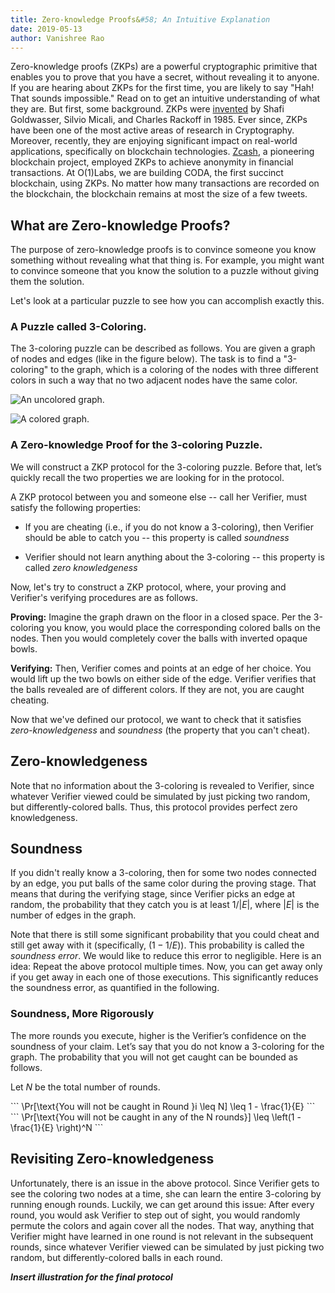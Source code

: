 ```yaml
---
title: Zero-knowledge Proofs&#58; An Intuitive Explanation
date: 2019-05-13
author: Vanishree Rao
---
```


Zero-knowledge proofs (ZKPs) are a powerful cryptographic primitive that enables you to prove that you have a secret, without revealing it to anyone.
 If you are hearing about ZKPs for the first time, you are likely to say "Hah! That sounds impossible." Read on to get an intuitive understanding of what they are. But first, some background. ZKPs were [invented](http://people.csail.mit.edu/silvio/Selected%20Scientific%20Papers/Proof%20Systems/The_Knowledge_Complexity_Of_Interactive_Proof_Systems.pdf) by Shafi Goldwasser, Silvio Micali, and Charles Rackoff in 1985. Ever since, ZKPs have been one of the most active areas of research in Cryptography. Moreover, recently, they are enjoying significant impact on real-world applications, specifically on blockchain technologies. [Zcash](https://z.cash/technology/), a pioneering blockchain project, employed ZKPs to achieve anonymity in financial transactions. At O(1)Labs, we are building CODA, the first succinct blockchain, using ZKPs. No matter how many transactions are recorded on the blockchain, the blockchain remains at most the size of a few tweets. 



## What are Zero-knowledge Proofs?

The purpose of zero-knowledge proofs is to convince someone you know something without revealing what that thing is. For example, you might want to convince someone that you know the solution to a puzzle without giving them the solution.

Let's look at a particular puzzle to see how you can accomplish exactly this.


### A Puzzle called 3-Coloring. 

The 3-coloring puzzle can be described as follows. You are given a graph of nodes and edges (like in the figure below). The task is to find a "3-coloring" to the graph, which is a coloring of the nodes with three different colors in such a way that no two adjacent nodes have the same color. 

![An uncolored graph.](/static/blog/zkp/uncolored-graph.png)

![A colored graph.](/static/blog/zkp/colored-graph.png)

### A Zero-knowledge Proof for the 3-coloring Puzzle. 

We will construct a ZKP protocol for the 3-coloring puzzle. Before that, let’s quickly recall the two properties we are looking for in the protocol. 

A ZKP protocol between you and someone else -- call her  Verifier, must satisfy the following properties: 

* If you are cheating (i.e., if you do not know a 3-coloring), then Verifier should be able to catch you -- this property is called  _soundness_

* Verifier should not learn anything about the 3-coloring -- this property is called  _zero knowledgeness_

Now, let's try to construct a ZKP protocol, where, your proving and Verifier's verifying procedures are as follows.

**Proving:** Imagine the graph drawn on the floor in a closed space. Per the 3-coloring you know, you would place the corresponding colored balls on the nodes. Then you would completely cover the balls with inverted opaque bowls.

**Verifying:** Then, Verifier comes and points at an edge of her choice. You would lift up the two bowls on either side of the edge. Verifier verifies that the balls revealed are of different colors. If they are not, you are caught cheating. 

Now that we've defined our protocol, we want to check that it satisfies *zero-knowledgeness* and *soundness* (the property that you can't cheat).

## Zero-knowledgeness

Note that no  information about the 3-coloring is revealed to Verifier, since whatever Verifier viewed could be simulated by just picking two random, but differently-colored balls. Thus, this protocol provides  perfect zero knowledgeness. 

## Soundness

If you didn't really know a 3-coloring, then for some two nodes connected by an edge, you put balls of the same color during the proving stage. That means that during the verifying stage, since Verifier picks an edge at random, the probability that they catch you is at least $1 / |E|$, where $|E|$ is the number of edges in the graph.


Note that there is still some significant probability that you could cheat and still get away with it (specifically, $(1 - 1/E)$). This probability is called the _soundness error_.  We would like to reduce this error to negligible. Here is an idea:  Repeat the above protocol multiple times. Now, you can get away only if you get away in each one of those executions. This significantly reduces the soundness error, as quantified in the following.   






### Soundness, More Rigorously

The more rounds you execute, higher is the Verifier’s confidence on the soundness of your claim. Let’s say that you do not know a 3-coloring for the graph.  The probability that you will not get caught can be bounded as follows. 

Let $N$ be the total number of rounds. 
<div class="katex-block">
```
\Pr[\text{You will not be caught in Round }i \leq N] \leq 1 - \frac{1}{E}
```
</div>

<div class="katex-block">
```
\Pr[\text{You will not be caught in any of the N rounds}] \leq \left(1 - \frac{1}{E} \right)^N
```
</div>







 

## Revisiting Zero-knowledgeness

Unfortunately, there is an issue in the above protocol. Since Verifier gets to see the coloring two nodes at a time, she can learn the entire 3-coloring by running enough rounds. Luckily, we can get around this issue: After every round, you would ask Verifier to step out of sight, you would randomly permute the colors and again cover all the nodes. That way, anything that Verifier might have learned in one round is not relevant in the subsequent rounds, since whatever Verifier viewed can be simulated by just picking two random, but differently-colored balls in each round. 


***Insert illustration for the final protocol***
 


